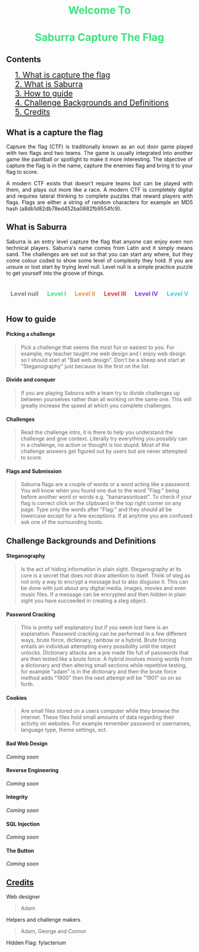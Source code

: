 # <span style="color:#39e47e;"><center>Welcome To</center></span>
# <span style="color:#39e47e;margin:auto;"><center>Saburra Capture The Flag</center></span>

## Contents
<ul style="list-style-type:none;">
	<li>
        <a href="#what-is-capture-the-flag" style="font-size:1.5em;">
        	1. What is capture the flag</a></li>
	<li>
        <a href="#what-is-saburra" style="font-size:1.5em;">
        	2. What is Saburra</a></li>
	<li>
        <a href="#how-to-guide" style="font-size:1.5em;">
        	3. How to guide</a></li>
	<li>
        <a href="#challenge-background" style="font-size:1.5em;">
        	4. Challenge Backgrounds and Definitions</a></li>
    <li>
        <a href="#credits" style="font-size:1.5em;">
        	5. Credits</a></li>
</ul>



## <a id="what-is-capture-the-flag">What is a capture the flag</a>
<p style="text-align:justify;">Capture the flag (CTF) is traditionally known as an out door game played with two flags and two teams. The game is usually integrated into another game like paintball or spotlight to make it more interesting. The objective of capture the flag is in the name, capture the enemies flag and bring it to your flag to score.

<p style="text-align:justify;">A modern CTF exists that doesn't require teams but can be played with them, and plays out more like a race. A modern CTF is completely digital and requires lateral thinking to complete puzzles that reward players with flags. Flags are either a string of random characters for example an MD5 hash (a8db1d82db78ed452ba0882fb9554fc9).</p>

## <a id="what-is-saburra">What is Saburra</a>
<p style="text-align:justify;">
    Saburra is an entry level capture the flag that anyone can enjoy even non technical players. Saburra's name comes from Latin and it simply means sand. The challenges are set out so that you can start any where, but they come colour coded to show some level of complexity they hold. If you are unsure or lost start by trying level null. Level null is a simple practice puzzle to get yourself into the groove of things.
</p>

<div style="display:flex;justify-content:space-around;">
    <h3 style="color:grey;">Level null</h3>
	<h3 style="color:#39e47e;">Level I</h3>
	<h3 style="color:#e49939;">Level II</h3>
	<h3 style="color:#e43939;">Level III</h3>
	<h3 style="color:#8839e4;">Level IV</h3>
	<h3 style="color:#39d0e4;">Level V</h3>
</div>



## <a id="how-to-guide">How to guide</a>
#### Picking a challenge

> Pick a challenge that seems the most fun or easiest to you. For example, my teacher taught me web design and I enjoy web design so I should start at "Bad web design". Don't be a sheep and start at "Steganography" just because its the first on the list.

#### Divide and conquer

> If you are playing Saburra with a team try to divide challenges up between yourselves rather than all working on the same one. This will greatly increase the speed at which you complete challenges.

#### Challenges

> Read the challenge intro, it is there to help you understand the challenge and give context. Literally try everything you possibly can in a challenge, no action or thought is too stupid. Most of the challenge answers get figured out by users but are never attempted to score.

#### Flags and Submission

> Saburra flags are a couple of words or a word acting like a password. You will know when you found one due to the word "Flag:" being before another word or words e.g. "bananasontoast". To check if your flag is correct click on the clipboard in the top right corner on any page. Type only the words after "Flag:" and they should all be lowercase except for a few exceptions. If at anytime you are confused ask one of the surrounding hosts.



## <a id="challenge-backgrounds">Challenge Backgrounds and Definitions</a>

#### Steganography
> Is the act of hiding information in plain sight. Steganography at its core is a secret that does not draw attention to itself. Think of steg as not only a way to encrypt a message but to also disguise it. This can be done with just about any digital media, images, movies and even music files. If a message can be encrypted and then hidden in plain sight you have succeeded in creating a steg object.

#### Password Cracking

> This is pretty self explanatory but if you seem lost here is an explanation. Password cracking can be performed in a few different ways, brute force, dictionary, rainbow or a hybrid. Brute forcing entails an individual attempting every possibility until the object unlocks. Dictionary attacks are a pre made file full of passwords that are then tested like a brute force. A hybrid involves mixing words from a dictionary and then altering small sections while repetitive testing, for example "adam" is in the dictionary and then the brute force method adds "1900" then the next attempt will be "1901" so on so forth.

#### Cookies

> Are small files stored on a users computer while they browse the internet. These files hold small amounts of data regarding their activity on websites. For example remember password or usernames, language type, theme settings, ect.

#### Bad Web Design

*Coming soon*

#### Reverse Engineering

*Coming soon*

#### Integrity

*Coming soon*

#### SQL Injection

*Coming soon*

#### The Button

*Coming soon*

## <a href="credits">Credits</a>

Web designer

> Adam

Helpers and challenge makers

> Adam, George and Connor

Hidden Flag: fylacterium